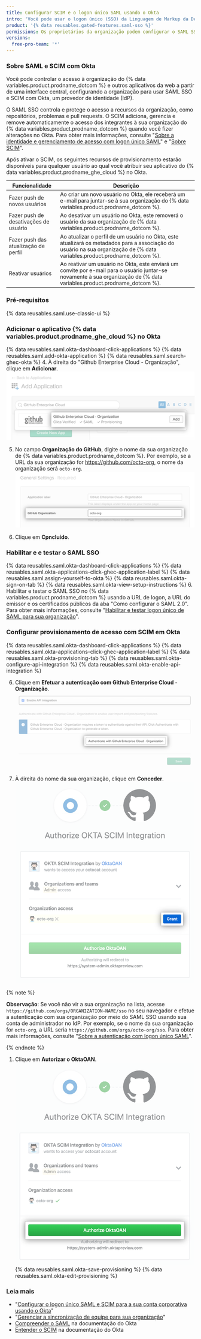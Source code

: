 ```yaml
---
title: Configurar SCIM e o logon único SAML usando o Okta
intro: 'Você pode usar o logon único (SSO) da Linguagem de Markup da Declaração de Segurança (SAML) e o Sistema de Gerenciamento de Identidades de Domínio Cruzado (SCIM) com o Okta para gerenciar automaticamente o acesso à sua organização em {% data variables.product.prodname_dotcom %}.'
product: '{% data reusables.gated-features.saml-sso %}'
permissions: Os proprietários da organização podem configurar o SAML SSO e os SCIM usando o Okta para uma organização.
versions:
  free-pro-team: '*'
---
```


### Sobre SAML e SCIM com Okta

Você pode controlar o acesso à organização do {% data variables.product.prodname_dotcom %} e outros aplicativos da web a partir de uma interface central, configurando a organização para usar SAML SSO e SCIM com Okta, um provedor de identidade (IdP).

O SAML SSO controla e protege o acesso a recursos da organização, como repositórios, problemas e pull requests. O SCIM adiciona, gerencia e remove automaticamente o acesso dos integrantes à sua organização do {% data variables.product.prodname_dotcom %} quando você fizer alterações no Okta. Para obter mais informações, consulte "[Sobre a identidade e gerenciamento de acesso com logon único SAML](/github/setting-up-and-managing-organizations-and-teams/about-identity-and-access-management-with-saml-single-sign-on)" e "[Sobre SCIM](/github/setting-up-and-managing-organizations-and-teams/about-scim)".

Após ativar o SCIM, os seguintes recursos de provisionamento estarão disponíveis para qualquer usuário ao qual você atribuir seu aplicativo do {% data variables.product.prodname_ghe_cloud %} no Okta.

| Funcionalidade                        | Descrição                                                                                                                                                                  |
| ------------------------------------- | -------------------------------------------------------------------------------------------------------------------------------------------------------------------------- |
| Fazer push de novos usuários          | Ao criar um novo usuário no Okta, ele receberá um e-mail para juntar-se à sua organização do {% data variables.product.prodname_dotcom %}.                                 |
| Fazer push de desativações de usuário | Ao desativar um usuário no Okta, este removerá o usuário da sua organização de {% data variables.product.prodname_dotcom %}.                                               |
| Fazer push das atualização de perfil  | Ao atualizar o perfil de um usuário no Okta, este atualizará os metadados para a associação do usuário na sua organização de {% data variables.product.prodname_dotcom %}. |
| Reativar usuários                     | Ao reativar um usuário no Okta, este enviará um convite por e-mail para o usuário juntar-se novamente à sua organização de {% data variables.product.prodname_dotcom %}.   |

### Pré-requisitos

{% data reusables.saml.use-classic-ui %}

### Adicionar o aplicativo {% data variables.product.prodname_ghe_cloud %} no Okta

{% data reusables.saml.okta-dashboard-click-applications %}
{% data reusables.saml.add-okta-application %}
{% data reusables.saml.search-ghec-okta %}
4. À direita do "Github Enterprise Cloud - Organização", clique em **Adicionar**. ![Clicar em "Adicionar" para o aplicativo {% data variables.product.prodname_ghe_cloud %}](/assets/images/help/saml/okta-add-ghec-application.png)

5. No campo **Organização do GitHub**, digite o nome da sua organização de {% data variables.product.prodname_dotcom %}. Por exemplo, se a URL da sua organização for https://github.com/octo-org, o nome da organização será `octo-org`. ![Digite o nome da organização do GitHub](/assets/images/help/saml/okta-github-organization-name.png)

6. Clique em **Cpncluído**.

### Habilitar e e testar o SAML SSO

{% data reusables.saml.okta-dashboard-click-applications %}
{% data reusables.saml.okta-applications-click-ghec-application-label %}
{% data reusables.saml.assign-yourself-to-okta %}
{% data reusables.saml.okta-sign-on-tab %}
{% data reusables.saml.okta-view-setup-instructions %}
6. Habilitar e testar o SAML SSO no {% data variables.product.prodname_dotcom %} usando a URL de logon, a URL do emissor e os certificados públicos da aba "Como configurar o SAML 2.0". Para obter mais informações, consulte "[Habilitar e testar logon único de SAML para sua organização](/github/setting-up-and-managing-organizations-and-teams/enabling-and-testing-saml-single-sign-on-for-your-organization)".

### Configurar provisionamento de acesso com SCIM em Okta

{% data reusables.saml.okta-dashboard-click-applications %}
{% data reusables.saml.okta-applications-click-ghec-application-label %}
{% data reusables.saml.okta-provisioning-tab %}
{% data reusables.saml.okta-configure-api-integration %}
{% data reusables.saml.okta-enable-api-integration %}


6. Clique em **Efetuar a autenticação com Github Enterprise Cloud - Organização**. ![Botão "Efetuar a autenticação com Github Enterprise Cloud - Organização" para o aplicativo Okta](/assets/images/help/saml/okta-authenticate-with-ghec-organization.png)

7. À direita do nome da sua organização, clique em **Conceder**. ![Botão "Conceder" para autorizar a integração do SCIM do Okta para acessar a organização](/assets/images/help/saml/okta-scim-integration-grant-organization-access.png)

  {% note %}

  **Observação**: Se você não vir a sua organização na lista, acesse `https://github.com/orgs/ORGANIZATION-NAME/sso` no seu navegador e efetue a autenticação com sua organização por meio do SAML SSO usando sua conta de administrador no IdP. Por exemplo, se o nome da sua organização for `octo-org`, a URL seria `https://github.com/orgs/octo-org/sso`. Para obter mais informações, consulte "[Sobre a autenticação com logon único SAML](/github/authenticating-to-github/about-authentication-with-saml-single-sign-on)".

  {% endnote %}
1. Clique em **Autorizar o OktaOAN**. ![Botão "Autorizar o OktaOAN" para autorizar a integração do SCIM do Okta para acessar a organização](/assets/images/help/saml/okta-scim-integration-authorize-oktaoan.png)
{% data reusables.saml.okta-save-provisioning %}
{% data reusables.saml.okta-edit-provisioning %}

### Leia mais

- "[Configurar o logon único SAML e SCIM para a sua conta corporativa usando o Okta](/github/setting-up-and-managing-your-enterprise-account/configuring-saml-single-sign-on-and-scim-for-your-enterprise-account-using-okta)"
- "[Gerenciar a sincronização de equipe para sua organização](/github/setting-up-and-managing-organizations-and-teams/managing-team-synchronization-for-your-organization#enabling-team-synchronization-for-okta)"
- [Compreender o SAML](https://developer.okta.com/docs/concepts/saml/) na documentação do Okta
- [Entender o SCIM](https://developer.okta.com/docs/concepts/scim/) na documentação do Okta
